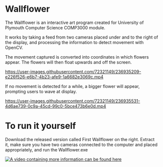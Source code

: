 # Wallflower
The Wallflower is an interactive art program created for University of Plymouth Computer Science COMP3000 module.

It works by taking a feed from two cameras placed under and to the right of the display, and processing the information to detect movement with OpenCV.

The movement captured is converted into coordinates in which flowers appear. The flowers will then float upwards and off the screen.


https://user-images.githubusercontent.com/72321149/236935209-e226f526-e6b7-4b23-afe9-1a6682e3069c.mp4


If no movement is detected for a while, a bigger flower will appear, prompting users to wave at display.


https://user-images.githubusercontent.com/72321149/236935531-4d6ae739-0c9a-45cd-99c0-5bce473b6e0d.mp4


# To run it yourself
Download the released version called First Wallflower on the right. Extract it, make sure you have two cameras connected to the computer and placed appropriately, and run the Wallflower.exe


[![A video containing more information can be found here](https://img.youtube.com/vi/NB6KwNcECvs/maxresdefault.jpg)](https://www.youtube.com/watch?v=NB6KwNcECvs)
